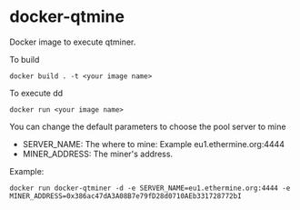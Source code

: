 # docker-qtmine

Docker image to execute qtminer. 

To build 
```
docker build . -t <your image name>
```

To execute
dd
```
docker run <your image name>
```
You can change the default parameters to choose the pool server to mine 
* SERVER_NAME: The <server name:port> where to mine: Example eu1.ethermine.org:4444
* MINER_ADDRESS: The miner's address.
  
Example:
```
docker run docker-qtminer -d -e SERVER_NAME=eu1.ethermine.org:4444 -e MINER_ADDRESS=0x386ac47dA3A08B7e79fD28d0710AEb331728772bI
```
